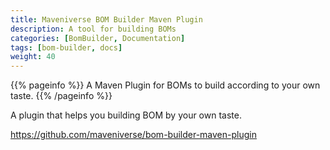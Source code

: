 ```yaml
---
title: Maveniverse BOM Builder Maven Plugin
description: A tool for building BOMs
categories: [BomBuilder, Documentation]
tags: [bom-builder, docs]
weight: 40
---
```


{{% pageinfo %}}
A Maven Plugin for BOMs to build according to your own taste.
{{% /pageinfo %}}

A plugin that helps you building BOM by your own taste.

https://github.com/maveniverse/bom-builder-maven-plugin
